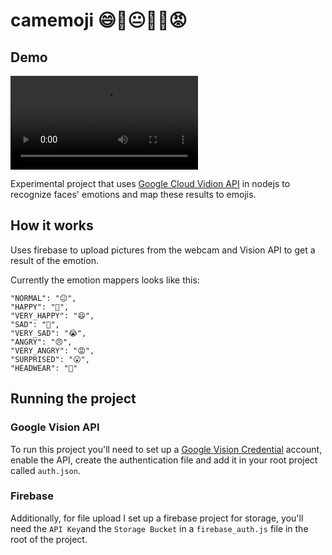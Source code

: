 # camemoji 😄🙂😐🙁🙁😡

## Demo

![camemoji demo](demo/camemoji_demo.mp4 "camemoji demo")

Experimental project that uses [Google Cloud Vidion API](https://cloud.google.com/) in nodejs to recognize faces' emotions and map these results to emojis.

## How it works

Uses firebase to upload pictures from the webcam and Vision API to get a result of the emotion.

Currently the emotion mappers looks like this:

```
"NORMAL": "😐",
"HAPPY": "🙂",
"VERY_HAPPY": "😄",
"SAD": "🙁",
"VERY_SAD": "😭",
"ANGRY": "😠",
"VERY_ANGRY": "😡",
"SURPRISED": "😮",
"HEADWEAR": "🤠"
```

## Running the project

### Google Vision API

To run this project you'll need to set up a [Google Vision Credential](https://cloud.google.com/vision/docs/quickstart-client-libraries#client-libraries-install-nodejs) account, enable the API, create the authentication file and add it in your root project called `auth.json`.

### Firebase

Additionally, for file upload I set up a firebase project for storage, you'll need the `API Key`and the `Storage Bucket` in a `firebase_auth.js` file in the root of the project.

